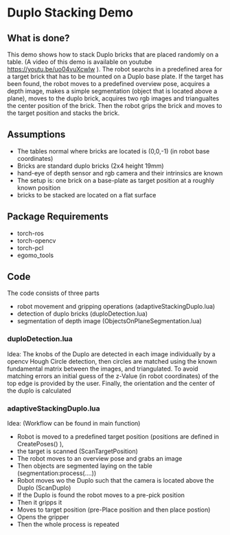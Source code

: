 # Duplo Stacking Demo

## What is done?
This demo shows how to stack Duplo bricks that are placed randomly on a table. (A video of this demo is available on youtube https://youtu.be/uo04vuXcwlw ). The robot searchs in a predefined area for a target brick that has to be mounted on a Duplo base plate. If the target has been found, the robot moves to a predefined overview pose, acquires a depth image, makes a simple segmentation (object that is located above a plane), moves to the duplo brick, acquires two rgb images and triangualtes the center position of the brick. Then the robot grips the brick and moves to the target position and stacks the brick.

## Assumptions
- The tables normal where bricks are located is (0,0,-1) (in robot base coordinates)
- Bricks are standard duplo bricks (2x4 height 19mm)
- hand-eye of depth sensor and rgb camera and their intrinsics are known
- The setup is: one brick on a base-plate as target position at a roughly known position
- bricks to be stacked are located on a flat surface 

## Package Requirements
- torch-ros
- torch-opencv
- torch-pcl
- egomo_tools

## Code
The code consists of three parts
- robot movement and gripping operations (adaptiveStackingDuplo.lua)
- detection of duplo bricks (duploDetection.lua)
- segmentation of depth image (ObjectsOnPlaneSegmentation.lua)


### duploDetection.lua
Idea: The knobs of the Duplo are detected in each image individually by a opencv Hough Circle detection, then circles are matched using the known fundamental matrix between the images, and triangulated. To avoid matching errors an initial guess of the z-Value (in robot coordinates) of the top edge is provided by the user. Finally, the orientation and the center of the duplo is calculated

### adaptiveStackingDuplo.lua
Idea: (Workflow can be found in main function)
- Robot is moved to a predefined target position (positions are defined in CreatePoses() ), 
- the target is scanned (ScanTargetPosition) 
- The robot moves to an overview pose and grabs an image
- Then objects are segmented laying on the table (segmentation:process(....))
- Robot moves wo the Duplo such that the camera is located above the Duplo (ScanDuplo)
- If the Duplo is found the robot moves to a pre-pick position
- Then it gripps it
- Moves to target position (pre-Place position and then place postion)
- Opens the gripper
- Then the whole process is repeated





